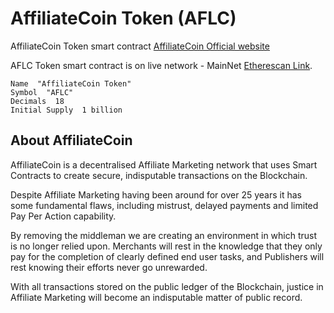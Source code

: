# AffiliateCoin Token (AFLC)
AffiliateCoin Token smart contract
[AffiliateCoin Official website](https://affiliatecoin.io)

AFLC Token smart contract is on live network - MainNet
[Etherescan Link](https://etherscan.io/token/0x882a8afa778762b34e0d59482c9f048cc9754898).



    Name  "AffiliateCoin Token"
    Symbol  "AFLC"
    Decimals  18
    Initial Supply  1 billion


## About AffiliateCoin
AffiliateCoin is a decentralised Affiliate Marketing network that uses Smart Contracts to create secure, indisputable transactions on the Blockchain.

Despite Affiliate Marketing having been around for over 25 years it has some fundamental flaws, including mistrust, delayed payments and limited Pay Per Action capability.

By removing the middleman we are creating an environment in which trust is no longer relied upon. Merchants will rest in the knowledge that they only pay for the completion of clearly defined end user tasks, and Publishers will rest knowing their efforts never go unrewarded.

With all transactions stored on the public ledger of the Blockchain, justice in Affiliate Marketing will become an indisputable matter of public record.
